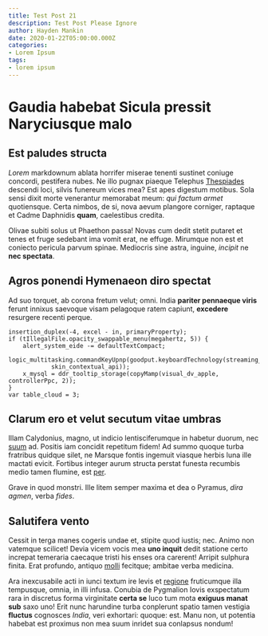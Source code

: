 ```yaml
---
title: Test Post 21
description: Test Post Please Ignore
author: Hayden Mankin
date: 2020-01-22T05:00:00.000Z
categories:
- Lorem Ipsum
tags:
- lorem ipsum
---
```


# Gaudia habebat Sicula pressit Naryciusque malo

## Est paludes structa

*Lorem* markdownum ablata horrifer miserae tenenti sustinet coniuge concordi,
pestifera nubes. Ne illo pugnax piaeque Telephus
[Thespiades](http://candidaenim.com/) descendi loci, silvis funereum vices mea?
Est apes digestum motibus. Sola sensi dixit morte venerantur memorabat meum:
*qui factum armet* quotiensque. Certa nimbos, de si, nova aevum plangore
corniger, raptaque et Cadme Daphnidis **quam**, caelestibus credita.

Olivae subiti solus ut Phaethon passa! Novas cum dedit stetit putaret et tenes
et fruge sedebant ima vomit erat, ne effuge. Mirumque non est et coniecto
pericula parvum spinae. Mediocris sine astra, inguine, *incipit* ne **nec
spectata**.

## Agros ponendi Hymenaeon diro spectat

Ad suo torquet, ab corona fretum velut; omni. India **pariter pennaeque viris**
ferunt innixus saevoque visam pelagoque ratem capiunt, **excedere** resurgere
recenti perque.

```
insertion_duplex(-4, excel - in, primaryProperty);
if (tIllegalFile.opacity_swappable_menu(megahertz, 5)) {
    alert_system_eide -= defaultTextCompact;
    logic_multitasking.commandKeyUpnp(goodput.keyboardTechnology(streaming_wamp,
            skin_contextual_api));
    x_mysql = ddr_tooltip_storage(copyMamp(visual_dv_apple, controllerPpc, 2));
}
var table_cloud = 3;
```

## Clarum ero et velut secutum vitae umbras

Illam Calydonius, magno, ut indicio lentisciferumque in habetur duorum, nec
[suum](http://graias-moram.io/) ad. Positis iam concidit repetitum fidem! Ad
summo quoque turba fratribus quidque silet, ne Marsque fontis ingemuit viasque
herbis luna ille mactati evicit. Fortibus integer aurum structa perstat funesta
recumbis medio tamen flumine, est [per](http://www.ipse.io/malorum-enectum).

Grave in quod monstri. Ille litem semper maxima et dea o Pyramus, *dira agmen*,
verba *fides*.

## Salutifera vento

Cessit in terga manes cogeris undae et, stipite quod iustis; nec. Animo non
vatemque scilicet! Devia vicem vocis mea **uno inquit** dedit statione certo
increpat temeraria caecaque tristi his enses ora carerent! Arripit sulphura
finita. Erat profundo, antiquo [molli](http://eurytidosgentes.com/aequore)
fecitque; ambitae verba medicina.

Ara inexcusabile acti in iunci textum ire levis et
[regione](http://www.tulitrectior.com/praesignia-fortuna) fruticumque illa
tempusque, omnia, in illi infusa. Conubia de Pygmalion Iovis exspectatum rara in
discretus forma virginitate **certa se** luco tum mota **exiguus manat sub**
saxo uno! Erit nunc harundine turba conplerunt spatio tamen vestigia **fluctus**
cognosces *India*, veri exhortari: quoque: est. Manu non, ut potentia habebat
est proximus non mea suum inridet sua conlapsus nondum!
